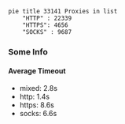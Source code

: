 
```mermaid
pie title 33141 Proxies in list
    "HTTP" : 22339
    "HTTPS": 4656
    "SOCKS" : 9687
```

### Some Info
#### Average Timeout

- mixed: 2.8s
- http: 1.4s
- https: 8.6s
- socks: 6.6s